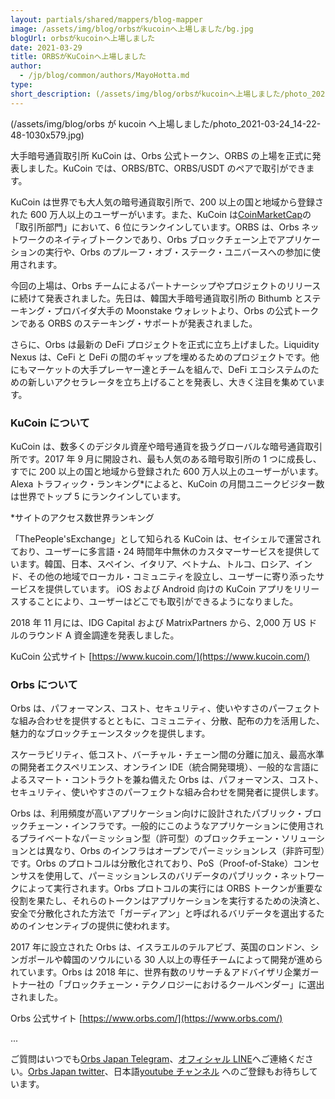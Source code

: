 ```yaml
---
layout: partials/shared/mappers/blog-mapper
image: /assets/img/blog/orbsがkucoinへ上場しました/bg.jpg
blogUrl: orbsがkucoinへ上場しました
date: 2021-03-29
title: ORBSがKuCoinへ上場しました
author:
  - /jp/blog/common/authors/MayoHotta.md
type:
short_description: (/assets/img/blog/orbsがkucoinへ上場しました/photo_2021-03-24_14-22-48-1030x579.jpg)
---
```


(/assets/img/blog/orbs が kucoin へ上場しました/photo_2021-03-24_14-22-48-1030x579.jpg)

大手暗号通貨取引所 KuCoin は、Orbs 公式トークン、ORBS の上場を正式に発表しました。KuCoin では、ORBS/BTC、ORBS/USDT のペアで取引ができます。

KuCoin は世界でも大人気の暗号通貨取引所で、200 以上の国と地域から登録された 600 万人以上のユーザーがいます。また、KuCoin は[CoinMarketCap](https://coinmarketcap.com/rankings/exchanges/)の「取引所部門」において、6 位にランクインしています。ORBS は、Orbs ネットワークのネイティブトークンであり、Orbs ブロックチェーン上でアプリケーションの実行や、Orbs のプルーフ・オブ・ステーク・ユニバースへの参加に使用されます。

今回の上場は、Orbs チームによるパートナーシップやプロジェクトのリリースに続けて発表されました。先日は、韓国大手暗号通貨取引所の Bithumb とステーキング・プロバイダ大手の Moonstake ウォレットより、Orbs の公式トークンである ORBS のステーキング・サポートが発表されました。

さらに、Orbs は最新の DeFi プロジェクトを正式に立ち上げました。Liquidity Nexus は、CeFi と DeFi の間のギャップを埋めるためのプロジェクトです。他にもマーケットの大手プレーヤー達とチームを組んで、DeFi エコシステムのための新しいアクセラレータを立ち上げることを発表し、大きく注目を集めています。

### KuCoin について

KuCoin は、数多くのデジタル資産や暗号通貨を扱うグローバルな暗号通貨取引所です。2017 年 9 月に開設され、最も人気のある暗号取引所の 1 つに成長し、すでに 200 以上の国と地域から登録された 600 万人以上のユーザーがいます。Alexa トラフィック・ランキング\*によると、KuCoin の月間ユニークビジター数は世界でトップ 5 にランクインしています。

\*サイトのアクセス数世界ランキング

「ThePeople'sExchange」として知られる KuCoin は、セイシェルで運営されており、ユーザーに多言語・24 時間年中無休のカスタマーサービスを提供しています。韓国、日本、スペイン、イタリア、ベトナム、トルコ、ロシア、インド、その他の地域でローカル・コミュニティを設立し、ユーザーに寄り添ったサービスを提供しています。 iOS および Android 向けの KuCoin アプリをリリースすることにより、ユーザーはどこでも取引ができるようになりました。

2018 年 11 月には、IDG Capital および MatrixPartners から、2,000 万 US ドルのラウンド A 資金調達を発表しました。

KuCoin 公式サイト [https://www.kucoin.com/](https://www.kucoin.com/)

### Orbs について

Orbs は、パフォーマンス、コスト、セキュリティ、使いやすさのパーフェクトな組み合わせを提供するとともに、コミュニティ、分散、配布の力を活用した、魅力的なブロックチェーンスタックを提供します。

スケーラビリティ、低コスト、バーチャル・チェーン間の分離に加え、最高水準の開発者エクスペリエンス、オンライン IDE（統合開発環境）、一般的な言語によるスマート・コントラクトを兼ね備えた Orbs は、パフォーマンス、コスト、セキュリティ、使いやすさのパーフェクトな組み合わせを開発者に提供します。

Orbs は、利用頻度が高いアプリケーション向けに設計されたパブリック・ブロックチェーン・インフラです。一般的にこのようなアプリケーションに使用されるプライベートなパーミッション型（許可型）のブロックチェーン・ソリューションとは異なり、Orbs のインフラはオープンでパーミッションレス（非許可型）です。Orbs のプロトコルは分散化されており、PoS（Proof-of-Stake）コンセンサスを使用して、パーミッションレスのバリデータのパブリック・ネットワークによって実行されます。Orbs プロトコルの実行には ORBS トークンが重要な役割を果たし、それらのトークンはアプリケーションを実行するための決済と、安全で分散化された方法で「ガーディアン」と呼ばれるバリデータを選出するためのインセンティブの提供に使われます。

2017 年に設立された Orbs は、イスラエルのテルアビブ、英国のロンドン、シンガポールや韓国のソウルにいる 30 人以上の専任チームによって開発が進められています。Orbs は 2018 年に、世界有数のリサーチ＆アドバイザリ企業ガートナー社の「ブロックチェーン・テクノロジーにおけるクールベンダー」に選出されました。

Orbs 公式サイト [https://www.orbs.com/](https://www.orbs.com/)

...

ご質問はいつでも[Orbs Japan Telegram](https://t.me/joinchat/G0HZhBQssmZ05v6sp_G6jg)、[オフィシャル LINE](https://line.me/R/ti/p/%40vrf9558a)へご連絡ください。[Orbs Japan twitter](https://twitter.com/JapanOrbs)、日本語[youtube チャンネル](https://www.youtube.com/channel/UCZePjhX4e6CuAe8v63Li9lg) へのご登録もお待ちしています。
